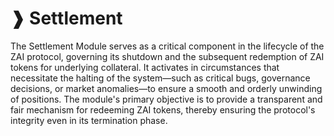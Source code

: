 # ❱ Settlement

The Settlement Module serves as a critical component in the lifecycle of the ZAI protocol, governing its shutdown and the subsequent redemption of ZAI tokens for underlying collateral. It activates in circumstances that necessitate the halting of the system—such as critical bugs, governance decisions, or market anomalies—to ensure a smooth and orderly unwinding of positions. The module's primary objective is to provide a transparent and fair mechanism for redeeming ZAI tokens, thereby ensuring the protocol's integrity even in its termination phase.
